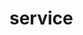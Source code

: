 # service
  <api-doc 
    :apifiles='{"files":[{"name":"protobuf/api/service.proto","description":"","package":"mesg.api","hasEnums":false,"hasExtensions":false,"hasMessages":true,"hasServices":true,"enums":[],"extensions":[],"messages":[{"name":"CreateServiceRequest","longName":"CreateServiceRequest","fullName":"mesg.api.CreateServiceRequest","description":"The request&rsquo;s data for the `Create` API.","hasExtensions":false,"hasFields":true,"extensions":[],"fields":[{"name":"sid","description":"Service&rsquo;s sid.","label":"","type":"string","longType":"string","fullType":"string","ismap":false,"defaultValue":""},{"name":"name","description":"Service&rsquo;s name.","label":"","type":"string","longType":"string","fullType":"string","ismap":false,"defaultValue":""},{"name":"description","description":"Service&rsquo;s description.","label":"","type":"string","longType":"string","fullType":"string","ismap":false,"defaultValue":""},{"name":"configuration","description":"Configurations related to the service","label":"","type":"Configuration","longType":"mesg.types.Service.Configuration","fullType":"mesg.types.Service.Configuration","ismap":false,"defaultValue":""},{"name":"tasks","description":"The list of tasks this service can execute.","label":"repeated","type":"Task","longType":"mesg.types.Service.Task","fullType":"mesg.types.Service.Task","ismap":false,"defaultValue":""},{"name":"events","description":"The list of events this service can emit.","label":"repeated","type":"Event","longType":"mesg.types.Service.Event","fullType":"mesg.types.Service.Event","ismap":false,"defaultValue":""},{"name":"dependencies","description":"The container dependencies this service requires.","label":"repeated","type":"Dependency","longType":"mesg.types.Service.Dependency","fullType":"mesg.types.Service.Dependency","ismap":false,"defaultValue":""},{"name":"repository","description":"Service&rsquo;s repository url.","label":"","type":"string","longType":"string","fullType":"string","ismap":false,"defaultValue":""},{"name":"source","description":"The hash id of service&rsquo;s source code on IPFS.","label":"","type":"string","longType":"string","fullType":"string","ismap":false,"defaultValue":""}]},{"name":"CreateServiceResponse","longName":"CreateServiceResponse","fullName":"mesg.api.CreateServiceResponse","description":"The response&rsquo;s data for the `Create` API.","hasExtensions":false,"hasFields":true,"extensions":[],"fields":[{"name":"hash","description":"The service&rsquo;s hash created.","label":"","type":"bytes","longType":"bytes","fullType":"bytes","ismap":false,"defaultValue":""}]},{"name":"ExistsServiceRequest","longName":"ExistsServiceRequest","fullName":"mesg.api.ExistsServiceRequest","description":"The request&rsquo;s data for the `List` API.","hasExtensions":false,"hasFields":true,"extensions":[],"fields":[{"name":"hash","description":"The service&rsquo;s hash of the existing service. This hash is nil if exists is fals.","label":"","type":"bytes","longType":"bytes","fullType":"bytes","ismap":false,"defaultValue":""}]},{"name":"ExistsServiceResponse","longName":"ExistsServiceResponse","fullName":"mesg.api.ExistsServiceResponse","description":"The response&rsquo;s data for the `Exists` API.","hasExtensions":false,"hasFields":true,"extensions":[],"fields":[{"name":"exists","description":"True if a service already exists, false otherwise.","label":"","type":"bool","longType":"bool","fullType":"bool","ismap":false,"defaultValue":""}]},{"name":"GetServiceRequest","longName":"GetServiceRequest","fullName":"mesg.api.GetServiceRequest","description":"The request&rsquo;s data for the `Get` API.","hasExtensions":false,"hasFields":true,"extensions":[],"fields":[{"name":"hash","description":"The service&rsquo;s hash to fetch.","label":"","type":"bytes","longType":"bytes","fullType":"bytes","ismap":false,"defaultValue":""}]},{"name":"HashServiceResponse","longName":"HashServiceResponse","fullName":"mesg.api.HashServiceResponse","description":"The request&rsquo;s data for the `Hash` API.","hasExtensions":false,"hasFields":true,"extensions":[],"fields":[{"name":"hash","description":"Hash of the service calculated.","label":"","type":"bytes","longType":"bytes","fullType":"bytes","ismap":false,"defaultValue":""}]},{"name":"ListServiceRequest","longName":"ListServiceRequest","fullName":"mesg.api.ListServiceRequest","description":"The request&rsquo;s data for the `List` API.","hasExtensions":false,"hasFields":false,"extensions":[],"fields":[]},{"name":"ListServiceResponse","longName":"ListServiceResponse","fullName":"mesg.api.ListServiceResponse","description":"The response&rsquo;s data for the `List` API.","hasExtensions":false,"hasFields":true,"extensions":[],"fields":[{"name":"services","description":"List of services that match the request&rsquo;s filters.","label":"repeated","type":"Service","longType":"mesg.types.Service","fullType":"mesg.types.Service","ismap":false,"defaultValue":""}]}],"services":[{"name":"Service","longName":"Service","fullName":"mesg.api.Service","description":"This is the API to interact with the Services.\n\nThis API is a [gRPC](https://grpc.io/) API.\n\nThe source file of this API is hosted on [GitHub](https://github.com/mesg-foundation/engine/blob/master/protobuf/api/service.proto).","methods":[{"name":"Create","description":"Create a Service from a Service Definition.\nIt will return an unique identifier which is used to interact with the Service.","requestType":"CreateServiceRequest","requestLongType":"CreateServiceRequest","requestFullType":"mesg.api.CreateServiceRequest","requestStreaming":false,"responseType":"CreateServiceResponse","responseLongType":"CreateServiceResponse","responseFullType":"mesg.api.CreateServiceResponse","responseStreaming":false},{"name":"Get","description":"Get returns a Service matching the criteria of the request.","requestType":"GetServiceRequest","requestLongType":"GetServiceRequest","requestFullType":"mesg.api.GetServiceRequest","requestStreaming":false,"responseType":"Service","responseLongType":".mesg.types.Service","responseFullType":"mesg.types.Service","responseStreaming":false},{"name":"List","description":"List returns services specified in a request.","requestType":"ListServiceRequest","requestLongType":"ListServiceRequest","requestFullType":"mesg.api.ListServiceRequest","requestStreaming":false,"responseType":"ListServiceResponse","responseLongType":"ListServiceResponse","responseFullType":"mesg.api.ListServiceResponse","responseStreaming":false},{"name":"Exists","description":"Exists return if a service already exists.","requestType":"ExistsServiceRequest","requestLongType":"ExistsServiceRequest","requestFullType":"mesg.api.ExistsServiceRequest","requestStreaming":false,"responseType":"ExistsServiceResponse","responseLongType":"ExistsServiceResponse","responseFullType":"mesg.api.ExistsServiceResponse","responseStreaming":false},{"name":"Hash","description":"Hash return the hash of a service","requestType":"CreateServiceRequest","requestLongType":"CreateServiceRequest","requestFullType":"mesg.api.CreateServiceRequest","requestStreaming":false,"responseType":"HashServiceResponse","responseLongType":"HashServiceResponse","responseFullType":"mesg.api.HashServiceResponse","responseStreaming":false}]}]}],"scalarValueTypes":[{"protoType":"double","notes":"","cppType":"double","csType":"double","goType":"float64","javaType":"double","phpType":"float","pythonType":"float","rubyType":"Float"},{"protoType":"float","notes":"","cppType":"float","csType":"float","goType":"float32","javaType":"float","phpType":"float","pythonType":"float","rubyType":"Float"},{"protoType":"int32","notes":"Uses variable-length encoding. Inefficient for encoding negative numbers – if your field is likely to have negative values, use sint32 instead.","cppType":"int32","csType":"int","goType":"int32","javaType":"int","phpType":"integer","pythonType":"int","rubyType":"Bignum or Fixnum (as required)"},{"protoType":"int64","notes":"Uses variable-length encoding. Inefficient for encoding negative numbers – if your field is likely to have negative values, use sint64 instead.","cppType":"int64","csType":"long","goType":"int64","javaType":"long","phpType":"integer/string","pythonType":"int/long","rubyType":"Bignum"},{"protoType":"uint32","notes":"Uses variable-length encoding.","cppType":"uint32","csType":"uint","goType":"uint32","javaType":"int","phpType":"integer","pythonType":"int/long","rubyType":"Bignum or Fixnum (as required)"},{"protoType":"uint64","notes":"Uses variable-length encoding.","cppType":"uint64","csType":"ulong","goType":"uint64","javaType":"long","phpType":"integer/string","pythonType":"int/long","rubyType":"Bignum or Fixnum (as required)"},{"protoType":"sint32","notes":"Uses variable-length encoding. Signed int value. These more efficiently encode negative numbers than regular int32s.","cppType":"int32","csType":"int","goType":"int32","javaType":"int","phpType":"integer","pythonType":"int","rubyType":"Bignum or Fixnum (as required)"},{"protoType":"sint64","notes":"Uses variable-length encoding. Signed int value. These more efficiently encode negative numbers than regular int64s.","cppType":"int64","csType":"long","goType":"int64","javaType":"long","phpType":"integer/string","pythonType":"int/long","rubyType":"Bignum"},{"protoType":"fixed32","notes":"Always four bytes. More efficient than uint32 if values are often greater than 2^28.","cppType":"uint32","csType":"uint","goType":"uint32","javaType":"int","phpType":"integer","pythonType":"int","rubyType":"Bignum or Fixnum (as required)"},{"protoType":"fixed64","notes":"Always eight bytes. More efficient than uint64 if values are often greater than 2^56.","cppType":"uint64","csType":"ulong","goType":"uint64","javaType":"long","phpType":"integer/string","pythonType":"int/long","rubyType":"Bignum"},{"protoType":"sfixed32","notes":"Always four bytes.","cppType":"int32","csType":"int","goType":"int32","javaType":"int","phpType":"integer","pythonType":"int","rubyType":"Bignum or Fixnum (as required)"},{"protoType":"sfixed64","notes":"Always eight bytes.","cppType":"int64","csType":"long","goType":"int64","javaType":"long","phpType":"integer/string","pythonType":"int/long","rubyType":"Bignum"},{"protoType":"bool","notes":"","cppType":"bool","csType":"bool","goType":"bool","javaType":"boolean","phpType":"boolean","pythonType":"boolean","rubyType":"TrueClass/FalseClass"},{"protoType":"string","notes":"A string must always contain UTF-8 encoded or 7-bit ASCII text.","cppType":"string","csType":"string","goType":"string","javaType":"String","phpType":"string","pythonType":"str/unicode","rubyType":"String (UTF-8)"},{"protoType":"bytes","notes":"May contain any arbitrary sequence of bytes.","cppType":"string","csType":"ByteString","goType":"[]byte","javaType":"ByteString","phpType":"string","pythonType":"str","rubyType":"String (ASCII-8BIT)"}]}'
    :typefiles='{"files":[{"name":"protobuf/types/service.proto","description":"","package":"mesg.types","hasEnums":false,"hasExtensions":false,"hasMessages":true,"hasServices":false,"enums":[],"extensions":[],"messages":[{"name":"Service","longName":"Service","fullName":"mesg.types.Service","description":"Service represents the service&rsquo;s type.","hasExtensions":false,"hasFields":true,"extensions":[],"fields":[{"name":"hash","description":"Service&rsquo;s hash.","label":"","type":"bytes","longType":"bytes","fullType":"bytes","ismap":false,"defaultValue":""},{"name":"sid","description":"Service&rsquo;s sid.","label":"","type":"string","longType":"string","fullType":"string","ismap":false,"defaultValue":""},{"name":"name","description":"Service&rsquo;s name.","label":"","type":"string","longType":"string","fullType":"string","ismap":false,"defaultValue":""},{"name":"description","description":"Service&rsquo;s description.","label":"","type":"string","longType":"string","fullType":"string","ismap":false,"defaultValue":""},{"name":"configuration","description":"Configurations related to the service","label":"","type":"Configuration","longType":"Service.Configuration","fullType":"mesg.types.Service.Configuration","ismap":false,"defaultValue":""},{"name":"tasks","description":"The list of tasks this service can execute.","label":"repeated","type":"Task","longType":"Service.Task","fullType":"mesg.types.Service.Task","ismap":false,"defaultValue":""},{"name":"events","description":"The list of events this service can emit.","label":"repeated","type":"Event","longType":"Service.Event","fullType":"mesg.types.Service.Event","ismap":false,"defaultValue":""},{"name":"dependencies","description":"The container dependencies this service requires.","label":"repeated","type":"Dependency","longType":"Service.Dependency","fullType":"mesg.types.Service.Dependency","ismap":false,"defaultValue":""},{"name":"repository","description":"Service&rsquo;s repository url.","label":"","type":"string","longType":"string","fullType":"string","ismap":false,"defaultValue":""},{"name":"source","description":"The hash id of service&rsquo;s source code on IPFS.","label":"","type":"string","longType":"string","fullType":"string","ismap":false,"defaultValue":""}]},{"name":"Configuration","longName":"Service.Configuration","fullName":"mesg.types.Service.Configuration","description":"A configuration is the configuration of the main container of the service&rsquo;s instance.","hasExtensions":false,"hasFields":true,"extensions":[],"fields":[{"name":"volumes","description":"List of volumes.","label":"repeated","type":"string","longType":"string","fullType":"string","ismap":false,"defaultValue":""},{"name":"volumesFrom","description":"List of volumes mounted from other dependencies.","label":"repeated","type":"string","longType":"string","fullType":"string","ismap":false,"defaultValue":""},{"name":"ports","description":"List of ports the container exposes.","label":"repeated","type":"string","longType":"string","fullType":"string","ismap":false,"defaultValue":""},{"name":"args","description":"Args to pass to the container.","label":"repeated","type":"string","longType":"string","fullType":"string","ismap":false,"defaultValue":""},{"name":"command","description":"Command to run the container.","label":"","type":"string","longType":"string","fullType":"string","ismap":false,"defaultValue":""},{"name":"env","description":"Default env vars to apply to service&rsquo;s instance on runtime.","label":"repeated","type":"string","longType":"string","fullType":"string","ismap":false,"defaultValue":""}]},{"name":"Dependency","longName":"Service.Dependency","fullName":"mesg.types.Service.Dependency","description":"A dependency is a configuration of an other container that runs separately from the service.","hasExtensions":false,"hasFields":true,"extensions":[],"fields":[{"name":"key","description":"Dependency&rsquo;s key.","label":"","type":"string","longType":"string","fullType":"string","ismap":false,"defaultValue":""},{"name":"image","description":"Image&rsquo;s name of the container.","label":"","type":"string","longType":"string","fullType":"string","ismap":false,"defaultValue":""},{"name":"volumes","description":"List of volumes.","label":"repeated","type":"string","longType":"string","fullType":"string","ismap":false,"defaultValue":""},{"name":"volumesFrom","description":"List of volumes mounted from other dependencies.","label":"repeated","type":"string","longType":"string","fullType":"string","ismap":false,"defaultValue":""},{"name":"ports","description":"List of ports the container exposes.","label":"repeated","type":"string","longType":"string","fullType":"string","ismap":false,"defaultValue":""},{"name":"args","description":"Args to pass to the container.","label":"repeated","type":"string","longType":"string","fullType":"string","ismap":false,"defaultValue":""},{"name":"command","description":"Command to run the container.","label":"","type":"string","longType":"string","fullType":"string","ismap":false,"defaultValue":""},{"name":"env","description":"Default env vars to apply to service&rsquo;s instance on runtime.","label":"repeated","type":"string","longType":"string","fullType":"string","ismap":false,"defaultValue":""}]},{"name":"Event","longName":"Service.Event","fullName":"mesg.types.Service.Event","description":"Events are emitted by the service whenever the service wants.","hasExtensions":false,"hasFields":true,"extensions":[],"fields":[{"name":"key","description":"Event&rsquo;s key.","label":"","type":"string","longType":"string","fullType":"string","ismap":false,"defaultValue":""},{"name":"name","description":"Event&rsquo;s name.","label":"","type":"string","longType":"string","fullType":"string","ismap":false,"defaultValue":""},{"name":"description","description":"Event&rsquo;s description.","label":"","type":"string","longType":"string","fullType":"string","ismap":false,"defaultValue":""},{"name":"data","description":"List of data of this event.","label":"repeated","type":"Parameter","longType":"Service.Parameter","fullType":"mesg.types.Service.Parameter","ismap":false,"defaultValue":""}]},{"name":"Parameter","longName":"Service.Parameter","fullName":"mesg.types.Service.Parameter","description":"Parameter describes the task&rsquo;s inputs, the task&rsquo;s outputs, and the event&rsquo;s data.","hasExtensions":false,"hasFields":true,"extensions":[],"fields":[{"name":"key","description":"Parameter&rsquo;s key.","label":"","type":"string","longType":"string","fullType":"string","ismap":false,"defaultValue":""},{"name":"name","description":"Parameter&rsquo;s name.","label":"","type":"string","longType":"string","fullType":"string","ismap":false,"defaultValue":""},{"name":"description","description":"Parameter&rsquo;s description.","label":"","type":"string","longType":"string","fullType":"string","ismap":false,"defaultValue":""},{"name":"type","description":"Parameter&rsquo;s type: `String`, `Number`, `Boolean`, `Object` or `Any`.","label":"","type":"string","longType":"string","fullType":"string","ismap":false,"defaultValue":""},{"name":"optional","description":"Set the parameter as optional.","label":"","type":"bool","longType":"bool","fullType":"bool","ismap":false,"defaultValue":""},{"name":"repeated","description":"Mark a parameter as an array of the defined type.","label":"","type":"bool","longType":"bool","fullType":"bool","ismap":false,"defaultValue":""},{"name":"object","description":"Optional object structure type when type is set to `Object`.","label":"repeated","type":"Parameter","longType":"Service.Parameter","fullType":"mesg.types.Service.Parameter","ismap":false,"defaultValue":""}]},{"name":"Task","longName":"Service.Task","fullName":"mesg.types.Service.Task","description":"Task is a function that requires inputs and returns output.","hasExtensions":false,"hasFields":true,"extensions":[],"fields":[{"name":"key","description":"Task&rsquo;s key.","label":"","type":"string","longType":"string","fullType":"string","ismap":false,"defaultValue":""},{"name":"name","description":"Task&rsquo;s name.","label":"","type":"string","longType":"string","fullType":"string","ismap":false,"defaultValue":""},{"name":"description","description":"Task&rsquo;s description.","label":"","type":"string","longType":"string","fullType":"string","ismap":false,"defaultValue":""},{"name":"inputs","description":"List inputs of this task.","label":"repeated","type":"Parameter","longType":"Service.Parameter","fullType":"mesg.types.Service.Parameter","ismap":false,"defaultValue":""},{"name":"outputs","description":"List of tasks outputs.","label":"repeated","type":"Parameter","longType":"Service.Parameter","fullType":"mesg.types.Service.Parameter","ismap":false,"defaultValue":""}]}],"services":[]}],"scalarValueTypes":[{"protoType":"double","notes":"","cppType":"double","csType":"double","goType":"float64","javaType":"double","phpType":"float","pythonType":"float","rubyType":"Float"},{"protoType":"float","notes":"","cppType":"float","csType":"float","goType":"float32","javaType":"float","phpType":"float","pythonType":"float","rubyType":"Float"},{"protoType":"int32","notes":"Uses variable-length encoding. Inefficient for encoding negative numbers – if your field is likely to have negative values, use sint32 instead.","cppType":"int32","csType":"int","goType":"int32","javaType":"int","phpType":"integer","pythonType":"int","rubyType":"Bignum or Fixnum (as required)"},{"protoType":"int64","notes":"Uses variable-length encoding. Inefficient for encoding negative numbers – if your field is likely to have negative values, use sint64 instead.","cppType":"int64","csType":"long","goType":"int64","javaType":"long","phpType":"integer/string","pythonType":"int/long","rubyType":"Bignum"},{"protoType":"uint32","notes":"Uses variable-length encoding.","cppType":"uint32","csType":"uint","goType":"uint32","javaType":"int","phpType":"integer","pythonType":"int/long","rubyType":"Bignum or Fixnum (as required)"},{"protoType":"uint64","notes":"Uses variable-length encoding.","cppType":"uint64","csType":"ulong","goType":"uint64","javaType":"long","phpType":"integer/string","pythonType":"int/long","rubyType":"Bignum or Fixnum (as required)"},{"protoType":"sint32","notes":"Uses variable-length encoding. Signed int value. These more efficiently encode negative numbers than regular int32s.","cppType":"int32","csType":"int","goType":"int32","javaType":"int","phpType":"integer","pythonType":"int","rubyType":"Bignum or Fixnum (as required)"},{"protoType":"sint64","notes":"Uses variable-length encoding. Signed int value. These more efficiently encode negative numbers than regular int64s.","cppType":"int64","csType":"long","goType":"int64","javaType":"long","phpType":"integer/string","pythonType":"int/long","rubyType":"Bignum"},{"protoType":"fixed32","notes":"Always four bytes. More efficient than uint32 if values are often greater than 2^28.","cppType":"uint32","csType":"uint","goType":"uint32","javaType":"int","phpType":"integer","pythonType":"int","rubyType":"Bignum or Fixnum (as required)"},{"protoType":"fixed64","notes":"Always eight bytes. More efficient than uint64 if values are often greater than 2^56.","cppType":"uint64","csType":"ulong","goType":"uint64","javaType":"long","phpType":"integer/string","pythonType":"int/long","rubyType":"Bignum"},{"protoType":"sfixed32","notes":"Always four bytes.","cppType":"int32","csType":"int","goType":"int32","javaType":"int","phpType":"integer","pythonType":"int","rubyType":"Bignum or Fixnum (as required)"},{"protoType":"sfixed64","notes":"Always eight bytes.","cppType":"int64","csType":"long","goType":"int64","javaType":"long","phpType":"integer/string","pythonType":"int/long","rubyType":"Bignum"},{"protoType":"bool","notes":"","cppType":"bool","csType":"bool","goType":"bool","javaType":"boolean","phpType":"boolean","pythonType":"boolean","rubyType":"TrueClass/FalseClass"},{"protoType":"string","notes":"A string must always contain UTF-8 encoded or 7-bit ASCII text.","cppType":"string","csType":"string","goType":"string","javaType":"String","phpType":"string","pythonType":"str/unicode","rubyType":"String (UTF-8)"},{"protoType":"bytes","notes":"May contain any arbitrary sequence of bytes.","cppType":"string","csType":"ByteString","goType":"[]byte","javaType":"ByteString","phpType":"string","pythonType":"str","rubyType":"String (ASCII-8BIT)"}]}'
  />
